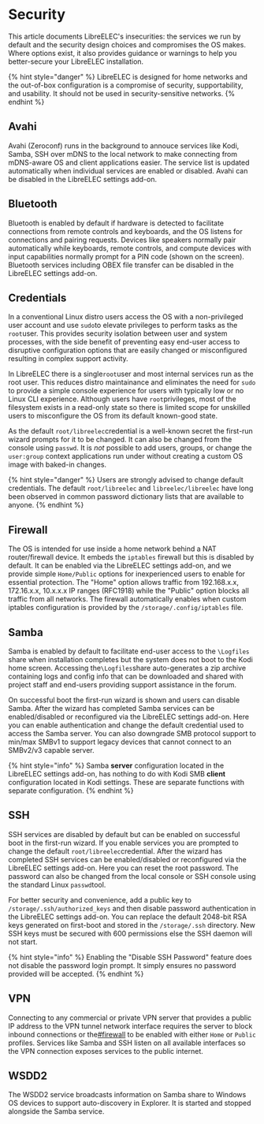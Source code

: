 # Security

This article documents LibreELEC's insecurities: the services we run by default and the security design choices and compromises the OS makes. Where options exist, it also provides guidance or warnings to help you better-secure your LibreELEC installation.

{% hint style="danger" %}
LibreELEC is designed for home networks and the out-of-box configuration is a compromise of security, supportability, and usability. It should not be used in security-sensitive networks.
{% endhint %}

## Avahi

Avahi (Zeroconf) runs in the background to annouce services like Kodi, Samba, SSH over mDNS to the local network to make connecting from mDNS-aware OS and client applications easier. The service list is updated automatically when individual services are enabled or disabled. Avahi can be disabled in the LibreELEC settings add-on.

## Bluetooth

Bluetooth is enabled by default if hardware is detected to facilitate connections from remote controls and keyboards, and the OS listens for connections and pairing requests. Devices like speakers normally pair automatically while keyboards, remote controls, and compute devices with input capabilities normally prompt for a PIN code (shown on the screen). Bluetooth services including OBEX file transfer can be disabled in the LibreELEC settings add-on.

## Credentials

In a conventional Linux distro users access the OS with a non-privileged user account and use `sudo`to elevate privileges to perform tasks as the `root`user. This provides security isolation between user and system processes, with the side benefit of preventing easy end-user access to disruptive configuration options that are easily changed or misconfigured resulting in complex support activity.

In LibreELEC there is a single`root`user and most internal services run as the root user. This reduces distro maintainance and eliminates the need for `sudo` to provide a simple console experience for users with typically low or no Linux CLI experience. Although users have `root`privileges, most of the filesystem exists in a read-only state so there is limited scope for unskilled users to misconfigure the OS from its default known-good state.

As the default `root/libreelec`credential is a well-known secret the first-run wizard prompts for it to be changed. It can also be changed from the console using `passwd`. It is _not_ possible to add users, groups, or change the `user:group` context applications run under without creating a custom OS image with baked-in changes.&#x20;

{% hint style="danger" %}
Users are strongly advised to change default credentials. The default `root/libreelec` and `libreelec/libreelec` have long been observed in common password dictionary lists that are available to anyone.
{% endhint %}

## Firewall

The OS is intended for use inside a home network behind a NAT router/firewall device. It embeds the `iptables` firewall but this is disabled by default. It can be enabled via the LibreELEC settings add-on, and we provide simple `Home/Public` options for inexperienced users to enable for essential protection. The "Home" option allows traffic from 192.168.x.x, 172.16.x.x, 10.x.x.x IP ranges (RFC1918) while the "Public" option blocks all traffic from all networks. The firewall automatically enables when custom iptables configuration is provided by the `/storage/.config/iptables` file.

## Samba

Samba is enabled by default to facilitate end-user access to the `\Logfiles` share when installation completes but the system does not boot to the Kodi home screen. Accessing the`\Logfiles`share auto-generates a zip archive containing logs and config info that can be downloaded and shared with project staff and end-users providing support assistance in the forum.

On successful boot the first-run wizard is shown and users can disable Samba. After the wizard has completed Samba services can be enabled/disabled or reconfigured via the LibreELEC settings add-on. Here you can enable authentication and change the default credential used to access the Samba server. You can also downgrade SMB protocol support to min/max SMBv1 to support legacy devices that cannot connect to an SMBv2/v3 capable server.

{% hint style="info" %}
Samba **server** configuration located in the LibreELEC settings add-on, has nothing to do with Kodi SMB **client** configuration located in Kodi settings. These are separate functions with separate configuration.
{% endhint %}

## SSH

SSH services are disabled by default but can be enabled on successful boot in the first-run wizard. If you enable services you are prompted to change the default `root/libreelec`credential. After the wizard has completed SSH services can be enabled/disabled or reconfigured via the LibreELEC settings add-on. Here you can reset the root password. The password can also be changed from the local console or SSH console using the standard Linux `passwd`tool.&#x20;

For better security and convenience, add a public key to `/storage/.ssh/authorized_keys` and then disable password authentication in the LibreELEC settings add-on. You can replace the default 2048-bit RSA keys generated on first-boot and stored in the `/storage/.ssh` directory. New SSH keys must be secured with 600 permissions else the SSH daemon will not start.

{% hint style="info" %}
Enabling the "Disable SSH Password" feature does not disable the password login prompt. It simply ensures no password provided will be accepted.
{% endhint %}

## VPN

Connecting to any commercial or private VPN server that provides a public IP address to the VPN tunnel network interface requires the server to block inbound connections or the[#firewall](security.md#firewall "mention") to be enabled with either `Home` or `Public` profiles. Services like Samba and SSH listen on all available interfaces so the VPN connection exposes services to the public internet.

## WSDD2

The WSDD2 service broadcasts information on Samba share to Windows OS devices to support auto-discovery in Explorer. It is started and stopped alongside the Samba service.&#x20;
